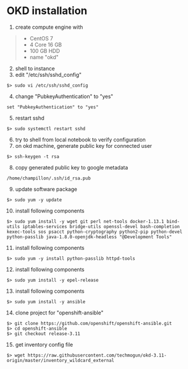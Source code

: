 # OKD installation
1. create compute engine with
> - CentOS 7
> - 4 Core 16 GB
> - 100 GB HDD
> - name "okd"
2. shell to instance
3. edit "/etc/ssh/sshd_config"
```
$> sudo vi /etc/ssh/sshd_config
```
4. change "PubkeyAuthentication" to "yes"
```
set "PubkeyAuthentication" to "yes"
```
5. restart sshd
```
$> sudo systemctl restart sshd
```
6. try to shell from local notebook to verify configuration
7. on okd machine, generate public key for connected user
```
$> ssh-keygen -t rsa
```
8. copy generated public key to google metadata
```
/home/champillon/.ssh/id_rsa.pub
```
9. update software package
```
$> sudo yum -y update
```
10. install following components
```
$> sudo yum install -y wget git perl net-tools docker-1.13.1 bind-utils iptables-services bridge-utils openssl-devel bash-completion kexec-tools sos psacct python-cryptography python2-pip python-devel python-passlib java-1.8.0-openjdk-headless "@Development Tools"
```
11. install following components
```
$> sudo yum -y install python-passlib httpd-tools
```
12. install following components
```
$> sudo yum install -y epel-release
```
13. install following components
```
$> sudo yum install -y ansible
```
14. clone project for "openshift-ansible"
```
$> git clone https://github.com/openshift/openshift-ansible.git
$> cd openshift-ansible
$> git checkout release-3.11
```
15. get inventory config file
```
$> wget https://raw.githubusercontent.com/techmogun/okd-3.11-origin/master/inventory_wildcard_external
```
